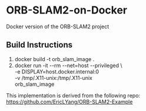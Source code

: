 # ORB-SLAM2-on-Docker
Docker version of the ORB-SLAM2 project

## Build Instructions
1. docker build -t orb_slam_image .       
2. docker run -it --rm --net=host --privileged \                  
    -e DISPLAY=host.docker.internal:0 \
    -v /tmp/.X11-unix:/tmp/.X11-unix \
    orb_slam_image

This implementation is derived from the following repo: https://github.com/EricLYang/ORB-SLAM2-Example
